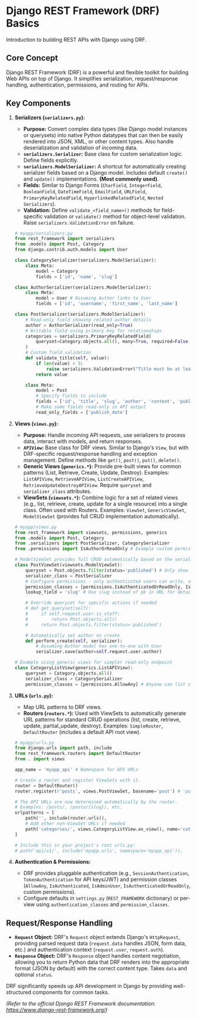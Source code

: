 # Django REST Framework (DRF) Basics

Introduction to building REST APIs with Django using DRF.

## Core Concept

Django REST Framework (DRF) is a powerful and flexible toolkit for building Web APIs on top of Django. It simplifies serialization, request/response handling, authentication, permissions, and routing for APIs.

## Key Components

1.  **Serializers (`serializers.py`):**
    *   **Purpose:** Convert complex data types (like Django model instances or querysets) into native Python datatypes that can then be easily rendered into JSON, XML, or other content types. Also handle deserialization and validation of incoming data.
    *   **`serializers.Serializer`:** Base class for custom serialization logic. Define fields explicitly.
    *   **`serializers.ModelSerializer`:** A shortcut for automatically creating serializer fields based on a Django model. Includes default `create()` and `update()` implementations. **(Most commonly used)**.
    *   **Fields:** Similar to Django Forms (`CharField`, `IntegerField`, `BooleanField`, `DateTimeField`, `EmailField`, `URLField`, `PrimaryKeyRelatedField`, `HyperlinkedRelatedField`, `Nested Serializers`).
    *   **Validation:** Define `validate_<field_name>()` methods for field-specific validation or `validate()` method for object-level validation. Raise `serializers.ValidationError` on failure.

    ```python
    # myapp/serializers.py
    from rest_framework import serializers
    from .models import Post, Category
    from django.contrib.auth.models import User

    class CategorySerializer(serializers.ModelSerializer):
        class Meta:
            model = Category
            fields = ['id', 'name', 'slug']

    class AuthorSerializer(serializers.ModelSerializer):
        class Meta:
            model = User # Assuming Author links to User
            fields = ['id', 'username', 'first_name', 'last_name']

    class PostSerializer(serializers.ModelSerializer):
        # Read-only field showing related author details
        author = AuthorSerializer(read_only=True)
        # Writable field using primary key for relationships
        categories = serializers.PrimaryKeyRelatedField(
            queryset=Category.objects.all(), many=True, required=False
        )
        # Custom field validation
        def validate_title(self, value):
            if len(value) < 5:
                raise serializers.ValidationError("Title must be at least 5 characters long.")
            return value

        class Meta:
            model = Post
            # Specify fields to include
            fields = ['id', 'title', 'slug', 'author', 'content', 'publish_date', 'status', 'categories']
            # Make some fields read-only in API output
            read_only_fields = ['publish_date']
    ```

2.  **Views (`views.py`):**
    *   **Purpose:** Handle incoming API requests, use serializers to process data, interact with models, and return responses.
    *   **`APIView`:** Base class for DRF views. Similar to Django's `View`, but with DRF-specific request/response handling and exception management. Define methods like `get()`, `post()`, `put()`, `delete()`.
    *   **Generic Views (`generics.*`):** Provide pre-built views for common patterns (List, Retrieve, Create, Update, Destroy). Examples: `ListAPIView`, `RetrieveAPIView`, `ListCreateAPIView`, `RetrieveUpdateDestroyAPIView`. Require `queryset` and `serializer_class` attributes.
    *   **ViewSets (`viewsets.*`):** Combine logic for a set of related views (e.g., list, retrieve, create, update for a single resource) into a single class. Often used with Routers. Examples: `ViewSet`, `GenericViewSet`, `ModelViewSet` (provides full CRUD implementation automatically).

    ```python
    # myapp/views.py
    from rest_framework import viewsets, permissions, generics
    from .models import Post, Category
    from .serializers import PostSerializer, CategorySerializer
    from .permissions import IsAuthorOrReadOnly # Example custom permission

    # ModelViewSet provides full CRUD automatically based on the serializer
    class PostViewSet(viewsets.ModelViewSet):
        queryset = Post.objects.filter(status='published') # Only show published posts by default
        serializer_class = PostSerializer
        # Configure permissions - only authenticated users can write, anyone can read
        permission_classes = [permissions.IsAuthenticatedOrReadOnly, IsAuthorOrReadOnly]
        lookup_field = 'slug' # Use slug instead of pk in URL for detail view

        # Override queryset for specific actions if needed
        # def get_queryset(self):
        #     if self.request.user.is_staff:
        #         return Post.objects.all()
        #     return Post.objects.filter(status='published')

        # Automatically set author on create
        def perform_create(self, serializer):
            # Assuming Author model has one-to-one with User
            serializer.save(author=self.request.user.author)

    # Example using generic views for simpler read-only endpoint
    class CategoryListView(generics.ListAPIView):
        queryset = Category.objects.all()
        serializer_class = CategorySerializer
        permission_classes = [permissions.AllowAny] # Anyone can list categories
    ```

3.  **URLs (`urls.py`):**
    *   Map URL patterns to DRF views.
    *   **Routers (`routers.*`):** Used with ViewSets to automatically generate URL patterns for standard CRUD operations (list, create, retrieve, update, partial_update, destroy). Examples: `SimpleRouter`, `DefaultRouter` (includes a default API root view).

    ```python
    # myapp/urls.py
    from django.urls import path, include
    from rest_framework.routers import DefaultRouter
    from . import views

    app_name = 'myapp_api' # Namespace for API URLs

    # Create a router and register ViewSets with it.
    router = DefaultRouter()
    router.register(r'posts', views.PostViewSet, basename='post') # 'post' is the base name for URL reversing

    # The API URLs are now determined automatically by the router.
    # Examples: /posts/, /posts/{slug}/, etc.
    urlpatterns = [
        path('', include(router.urls)),
        # Add other non-ViewSet URLs if needed
        path('categories/', views.CategoryListView.as_view(), name='category-list'),
    ]

    # Include this in your project's root urls.py:
    # path('api/v1/', include('myapp.urls', namespace='myapp_api')),
    ```

4.  **Authentication & Permissions:**
    *   DRF provides pluggable authentication (e.g., `SessionAuthentication`, `TokenAuthentication` for API keys/JWT) and permission classes (`AllowAny`, `IsAuthenticated`, `IsAdminUser`, `IsAuthenticatedOrReadOnly`, custom permissions).
    *   Configure defaults in `settings.py` (`REST_FRAMEWORK` dictionary) or per-view using `authentication_classes` and `permission_classes`.

## Request/Response Handling

*   **`Request` Object:** DRF's `Request` object extends Django's `HttpRequest`, providing parsed request data (`request.data` handles JSON, form data, etc.) and authentication context (`request.user`, `request.auth`).
*   **`Response` Object:** DRF's `Response` object handles content negotiation, allowing you to return Python data that DRF renders into the appropriate format (JSON by default) with the correct content type. Takes `data` and optional `status`.

DRF significantly speeds up API development in Django by providing well-structured components for common tasks.

*(Refer to the official Django REST Framework documentation: https://www.django-rest-framework.org/)*